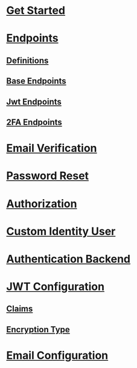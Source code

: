 # [Get Started](get-started.md)
# [Endpoints](endpoints/definitions.md)
## [Definitions](endpoints/definitions.md)
## [Base Endpoints](endpoints/basic-authentication.md)
## [Jwt Endpoints](endpoints/jwt.md)
## [2FA Endpoints](endpoints/2fa.md)
# [Email Verification](email-verification.md)
# [Password Reset](password-reset.md)
# [Authorization](authorization.md)
# [Custom Identity User](custom-identity-user.md)
# [Authentication Backend](custom-authenticator.md)
# [JWT Configuration](custom-claims.md)
## [Claims](custom-claims.md)
## [Encryption Type](encryption-type.md)

# [Email Configuration](email-config.md)

